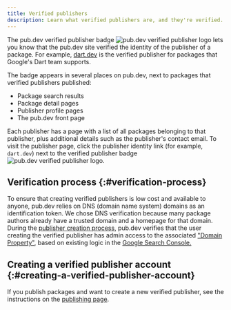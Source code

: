 ```yaml
---
title: Verified publishers
description: Learn what verified publishers are, and they're verified.
---
```


The pub.dev verified publisher badge <img src="/assets/img/verified-publisher.svg" class="text-icon" alt="pub.dev verified publisher logo"> 
lets you know that the pub.dev site 
verified the identity of the publisher of a package.
For example, [dart.dev]({{site.pub}}/publishers/dart.dev/)
is the verified publisher for packages that Google's Dart
team supports.

The badge appears in several places on pub.dev,
next to packages that verified publishers published:

  * Package search results
  * Package detail pages
  * Publisher profile pages
  * The pub.dev front page

Each publisher has a page with a list of
all packages belonging to that publisher,
plus additional details such as the publisher's contact email.
To visit the publisher page, click the publisher identity link
(for example, `dart.dev`) next to the verified publisher badge 
<img
class="text-icon"
  src="/assets/img/verified-publisher.svg" 
  alt="pub.dev verified publisher logo">.

## Verification process {:#verification-process}

To ensure that creating verified publishers is low cost and available to anyone,
pub.dev relies on DNS (domain name system) domains as an identification token.
We chose DNS verification because many package authors
already have a trusted domain and a homepage for that domain.
During the [publisher creation process][publishing page],
pub.dev verifies that the user creating the verified publisher has
admin access to the associated ["Domain Property"][domain-prop],
based on existing logic in the [Google Search Console.][search-console]

## Creating a verified publisher account {:#creating-a-verified-publisher-account}

If you publish packages and want to create a new verified publisher,
see the instructions on the [publishing page][].

[domain-prop]: https://support.google.com/webmasters/answer/34592
[publishing page]: /tools/pub/publishing#create-verified-publisher
[search-console]: https://search.google.com/search-console/about
